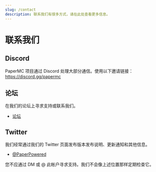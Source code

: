 ```yaml
---
slug: /contact
description: 联系我们有很多方式，请在此处查看更多信息。
---
```


# 联系我们

## Discord

PaperMC 项目通过 Discord 处理大部分通信。使用以下邀请链接：https://discord.gg/papermc

## 论坛

在我们的论坛上寻求支持或联系我们。

- [论坛](https://forums.papermc.io)

## Twitter

我们经常通过我们的 Twitter 页面发布版本发布说明、更新通知和其他信息。

- [@PaperPowered](https://twitter.com/PaperPowered)

您不应通过 DM 或 @ 此帐户寻求支持。我们不会像上述位置那样定期检查它。
